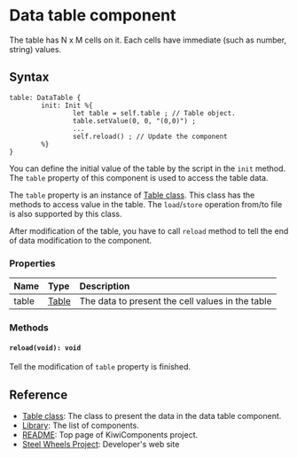 # Data table component
The table has N x M cells on it. 
Each cells have immediate (such as number, string) values.

## Syntax
````
table: DataTable {
        init: Init %{
                let table = self.table ; // Table object.
                table.setValue(0, 0, "(0,0)") ;
                ...
                self.reload() ; // Update the component
        %}
}
````

You can define the initial value of the table by the script in the `init` method. The `table` property of this component is used to access the table data.

The `table` property is an instance of [Table class](https://github.com/steelwheels/KiwiScript/blob/master/KiwiLibrary/Document/Class/Table.md). This class has the methods to access value in the table. The `load`/`store` operation from/to file is also supported by this class.

After modification of the table, you have to call `reload` method to tell the end of data modification to the component.

### Properties
|Name   |Type       |Description        |
|:--    |:--        |:--                |
|table  |[Table](https://github.com/steelwheels/KiwiScript/blob/master/KiwiLibrary/Document/Class/Table.md) |The data to present the cell values in the table |

### Methods
#### `reload(void): void`
Tell the modification of `table` property is finished.

## Reference
* [Table class](https://github.com/steelwheels/KiwiScript/blob/master/KiwiLibrary/Document/Class/Table.md): The class to present the data in the data table component. 
* [Library](https://github.com/steelwheels/KiwiCompnents/blob/master/Document/Library.md): The list of components. 
* [README](https://github.com/steelwheels/KiwiCompnents): Top page of KiwiComponents project.
* [Steel Wheels Project](https://steelwheels.github.io): Developer's web site

